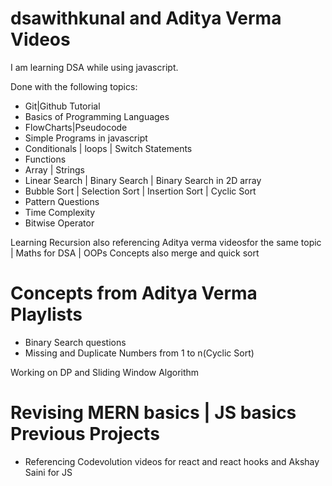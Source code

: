 # dsawithkunal and Aditya Verma Videos

 I am learning DSA while using javascript.
 
 Done with the following topics:
 - Git|Github Tutorial
 - Basics of Programming Languages
 - FlowCharts|Pseudocode
 - Simple Programs in javascript
 - Conditionals | loops | Switch Statements
 - Functions
 - Array | Strings
 - Linear Search | Binary Search | Binary Search in 2D array
 - Bubble Sort | Selection Sort | Insertion Sort | Cyclic Sort
 - Pattern Questions
 - Time Complexity
 - Bitwise Operator 
 
 Learning Recursion also referencing Aditya verma videosfor the same topic | Maths for DSA | OOPs Concepts
 also merge and quick sort
 
# Concepts from Aditya Verma Playlists
- Binary Search questions
- Missing and Duplicate Numbers from 1 to n(Cyclic Sort)

Working on DP and Sliding Window Algorithm

# Revising MERN basics | JS basics Previous Projects
- Referencing Codevolution videos for react and react hooks and Akshay Saini for JS

 
 
 
 
 

